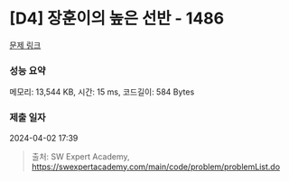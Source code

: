 # [D4] 장훈이의 높은 선반 - 1486 

[문제 링크](https://swexpertacademy.com/main/code/problem/problemDetail.do?contestProbId=AV2b7Yf6ABcBBASw) 

### 성능 요약

메모리: 13,544 KB, 시간: 15 ms, 코드길이: 584 Bytes

### 제출 일자

2024-04-02 17:39



> 출처: SW Expert Academy, https://swexpertacademy.com/main/code/problem/problemList.do